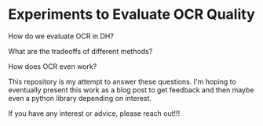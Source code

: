 # Experiments to Evaluate OCR Quality

How do we evaluate OCR in DH?

What are the tradeoffs of different methods?

How does OCR even work?

This repository is my attempt to answer these questions. I'm hoping to eventually present this work as a blog post to get feedback and then maybe even a python library depending on interest.

If you have any interest or advice, please reach out!!!